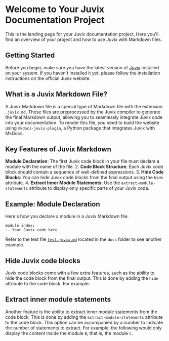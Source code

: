 # Welcome to Your Juvix Documentation Project

This is the landing page for your Juvix documentation project. Here you'll find
an overview of your project and how to use Juvix with Markdown files.

## Getting Started

Before you begin, make sure you have the latest version of
[Juvix](https://docs.juvix.org) installed on your system. If you haven't
installed it yet, please follow the installation instructions on the official
Juvix website.

## What is a Juvix Markdown File?

A Juvix Markdown file is a special type of Markdown file with the extension
`.juvix.md`. These files are preprocessed by the Juvix compiler to generate the
final Markdown output, allowing you to seamlessly integrate Juvix code into your
documentation. To render this file, you need to build the website using
`mkdocs-juvix-plugin`, a Python package that integrates Juvix with MkDocs.

## Key Features of Juvix Markdown

**Module Declaration**: The first Juvix code block in your file must declare a
module with the name of the file. 2. **Code Block Structure**: Each Juvix code
block should contain a sequence of well-defined expressions. 3. **Hide Code
Blocks**: You can hide Juvix code blocks from the final output using the `hide`
attribute. 4. **Extract Inner Module Statements**: Use the
`extract-module-statements` attribute to display only specific parts of your
Juvix code.

## Example: Module Declaration

Here's how you declare a module in a Juvix Markdown file:

```juvix
module index;
-- Your Juvix code here
```

Refer to the test file
[`test.juvix.md`](test.juvix.md) located in the `docs` folder to see another
example.

## Hide Juvix code blocks

Juvix code blocks come with a few extra features, such as the ability to hide
the code block from the final output. This is done by adding the `hide`
attribute to the code block. For example:



## Extract inner module statements

Another feature is the ability to extract inner module statements from the code
block. This is done by adding the `extract-module-statements` attribute to the
code block. This option can be accompanied by a number to indicate the number of
statements to extract. For example, the following would only display the content
inside the module `B`, that is, the module `C`.
